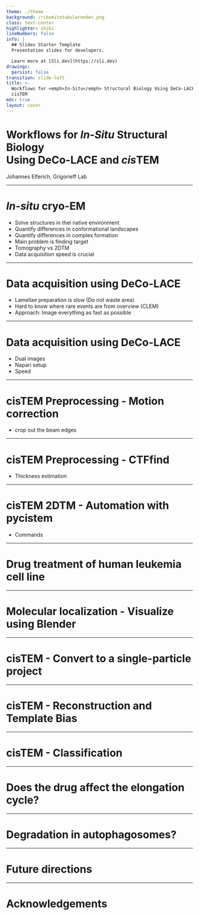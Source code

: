 ```yaml
---
theme: ./theme
background: /ribomitotubulerender.png
class: text-center
highlighter: shiki
lineNumbers: false
info: |
  ## Slidev Starter Template
  Presentation slides for developers.

  Learn more at [Sli.dev](https://sli.dev)
drawings:
  persist: false
transition: slide-left
title: >-
  Workflows for <emph>In-Situ</emph> Structural Biology Using DeCo-LACE and
  cisTEM
mdc: true
layout: cover
---
```


# Workflows for *In-Situ* Structural Biology <br /> Using DeCo-LACE and *cis*TEM

Johannes Elferich, Grigorieff Lab


---

# *In-situ* cryo-EM

- Solve structures in thei native environment
- Quantify differences in conformational landscapes
- Quantify differences in complex formation
- Main problem is finding target
- Tomography vs 2DTM
- Data acquisition speed is crucial

---

# Data acquisition using DeCo-LACE

- Lamellae preparation is slow (Do not waste area)
- Hard to know where rare events are from overview (CLEM)
- Approach: Image everything as fast as possible

---

# Data acquisition using DeCo-LACE

- Dual images
- Napari setup
- Speed

---

# cisTEM Preprocessing - Motion correction

- crop out the beam edges

---

# cisTEM Preprocessing - CTFfind

- Thickness estimation

---

# cisTEM 2DTM - Automation with pycistem

- Commands

---

# Drug treatment of human leukemia cell line

--- 

# Molecular localization - Visualize using Blender

<!-- Animation ??-->

---

# cisTEM - Convert to a single-particle project

---

# cisTEM - Reconstruction and Template Bias

---

# cisTEM - Classification

<!-- Animation ??-->

---

# Does the drug affect the elongation cycle?

---

# Degradation in autophagosomes?

---

# Future directions

---

# Acknowledgements


